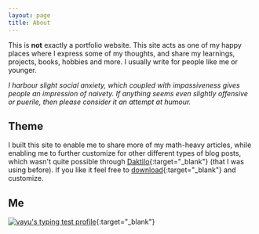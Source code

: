 ```yaml
---
layout: page
title: About
---
```


This is **not** exactly a portfolio website. This site acts as one of my happy places where I express some of my thoughts, and share my learnings, projects, books, hobbies and more. I usually write for people like me or younger.

*I harbour slight social anxiety, which coupled with impassiveness gives people an impression of naivety. If anything seems even slightly offensive or puerile, then please consider it an attempt at humour.*

## Theme

I built this site to enable me to share more of my math-heavy articles, while enabling me to further customize for other different types of blog posts, which wasn't quite possible through [Daktilo](https://daktilo.github.io/){:target="_blank"} (that I was using before). If you like it feel free to [download](https://rubygems.org/gems/jekyll-bhautiki){:target="_blank"} and customize.

## Me

[![vayu's typing test profile](https://www.keyhero.com/static//badges/1499/typing-test-449894.png)](http://keyhero.com/profile/vayu/?ba){:target="_blank"}
